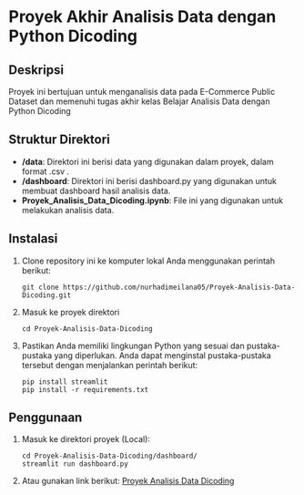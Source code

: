 # Proyek Akhir Analisis Data dengan Python Dicoding

## Deskripsi

Proyek ini bertujuan untuk menganalisis data pada E-Commerce Public Dataset dan memenuhi tugas akhir kelas Belajar Analisis Data dengan Python Dicoding

## Struktur Direktori

- **/data**: Direktori ini berisi data yang digunakan dalam proyek, dalam format .csv .
- **/dashboard**: Direktori ini berisi dashboard.py yang digunakan untuk membuat dashboard hasil analisis data.
- **Proyek_Analisis_Data_Dicoding.ipynb**: File ini yang digunakan untuk melakukan analisis data.

## Instalasi

1. Clone repository ini ke komputer lokal Anda menggunakan perintah berikut:

   ```shell
   git clone https://github.com/nurhadimeilana05/Proyek-Analisis-Data-Dicoding.git
   ```

2. Masuk ke proyek direktori

   ```shell
   cd Proyek-Analisis-Data-Dicoding
   ```
   
3. Pastikan Anda memiliki lingkungan Python yang sesuai dan pustaka-pustaka yang diperlukan. Anda dapat menginstal pustaka-pustaka tersebut dengan menjalankan perintah berikut:

   ```shell
   pip install streamlit
   pip install -r requirements.txt
   ```

## Penggunaan

1. Masuk ke direktori proyek (Local):

   ```shell
   cd Proyek-Analisis-Data-Dicoding/dashboard/
   streamlit run dashboard.py
   ```
2. Atau gunakan link berikut:
   [Proyek Analisis Data Dicoding](http://192.168.32.85:8501)
